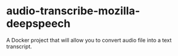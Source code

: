 # audio-transcribe-mozilla-deepspeech
A Docker project that will allow you to convert audio file into a text transcript.
